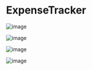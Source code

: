 # ExpenseTracker

![image](https://github.com/maanasd/ExpenseTracker/assets/43321563/02c64433-0efb-455b-a98d-6b44fbcc4e84)

![image](https://github.com/maanasd/ExpenseTracker/assets/43321563/1c72dd11-f0c3-45aa-9807-776dc000c6fb)

![image](https://github.com/maanasd/ExpenseTracker/assets/43321563/7e728ffb-0c47-4f67-a794-33e79af1f296)

![image](https://github.com/maanasd/ExpenseTracker/assets/43321563/486ec692-68d1-4c44-ba6b-e5fea2ffd8c2)

